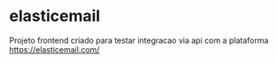 # elasticemail
Projeto  frontend  criado para testar integracao via api com a plataforma https://elasticemail.com/
